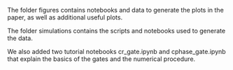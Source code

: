The folder figures contains notebooks and data to generate the plots in the paper, as well as additional useful plots. 

The folder simulations contains the scripts and notebooks used to generate the data.

We also added two tutorial notebooks cr_gate.ipynb and cphase_gate.ipynb that explain the basics
of the gates and the numerical procedure.
